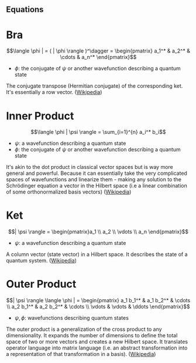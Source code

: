 ## Equations

# Bra

```math
\langle \phi | = ( | \phi \rangle )^\dagger = \begin{pmatrix} a_1^* & a_2^* & \cdots & a_n^* \end{pmatrix}
```

- $`\phi`$: the conjugate of $\psi$ or another wavefunction describing a quantum state

The conjugate transpose (Hermitian conjugate) of the corresponding ket. It's essentially a row vector. ([Wikipedia](https://en.wikipedia.org/wiki/Bra%E2%80%93ket_notation))

# Inner Product

```math
\langle \phi | \psi \rangle = \sum_{i=1}^{n} a_i^* b_i
```

- $`\psi`$: a wavefunction describing a quantum state
- $`\phi`$: the conjugate of $\psi$ or another wavefunction describing a quantum state

It's akin to the dot product in classical vector spaces but is way more general and powerful. Because it can essentially take the very complicated spaces of wavefunctions and linearize them - making any solution to the Schrödinger equation a vector in the Hilbert space (i.e a linear combination of some orthonormalized basis vectors) ([Wikipedia](https://en.wikipedia.org/wiki/Inner_product_space))

# Ket

```math
| \psi \rangle = \begin{pmatrix}a_1 \\ a_2 \\ \vdots \\ a_n \end{pmatrix}
```

- $`\psi`$: a wavefunction describing a quantum state

A column vector (state vector) in a Hilbert space. It describes the state of a quantum system. ([Wikipedia](https://en.wikipedia.org/wiki/Bra%E2%80%93ket_notation))

# Outer Product

```math
| \psi \rangle \langle \phi | = \begin{pmatrix} a_1 b_1^* & a_1 b_2^* & \cdots \\ a_2 b_1^* & a_2 b_2^* & \cdots \\ \vdots & \vdots & \ddots \end{pmatrix}
```

- $`\psi, \phi`$: wavefunctions describing quantum states

The outer product is a generalization of the cross product to any dimensionality. It expands the number of dimensions to define the total space of two or more vectors and creates a new Hilbert space. It translates operator language into matrix language (i.e. an abstract transformation into a representation of that transformation in a basis). ([Wikipedia](https://en.wikipedia.org/wiki/Outer_product))
